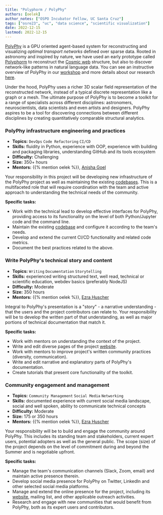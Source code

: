 ```yaml
---
title: "Polyphorm / PolyPhy"
authors: [oelek]
author_notes: ["OSPO Incubator Fellow, UC Santa Cruz"]
tags: ["osre23", "uc", "data science", "scientific visualization"]
date: 2022-12-15
lastmod: 2022-12-15
---
```


[PolyPhy](https://github.com/PolyPhyHub/PolyPhy) is a GPU oriented agent-based system for reconstructing and visualizing *optimal transport networks* defined over sparse data. Rooted in astronomy and inspired by nature, we have used an early prototype called [Polyphorm](https://github.com/CreativeCodingLab/Polyphorm) to reconstruct the [Cosmic web](https://youtu.be/5ILwq5OFuwY) structure, but also to discover network-like patterns in natural language data. You can see an instructive overview of PolyPhy in our [workshop](https://elek.pub/workshop_cross2022.html) and more details about our research [here](https://elek.pub/projects/Rhizome-Cosmology).

Under the hood, PolyPhy uses a richer 3D scalar field representation of the reconstructed network, instead of a typical discrete representation like a graph or a mesh. The ultimate purpose of PolyPhy is to become a toolkit for a range of specialists across different disciplines: astronomers, neuroscientists, data scientists and even artists and designers. PolyPhy aspires to be a tool for discovering connections between different disciplines by creating quantitatively comparable structural analytics.

### PolyPhy infrastructure engineering and practices

- **Topics:** `DevOps` `Code Refactoring` `CI/CD`
- **Skills:** fluidity in Python, experience with OOP, experience with building and packaging libraries, understanding GitHub and its tools ecosystem
- **Difficulty:** Challenging
- **Size:** 350+ hours
- **Mentors:** {{% mention oelek %}}, [Anisha Goel](mailto:anishagoel14@gmail.com)

Your responsibility in this project will be developing new infrastructure of the PolyPhy project as well as maintaining the existing [codebases](https://github.com/PolyPhyHub/). This is a multifaceted role that will require coordination with the team and active approach to understanding the technical needs of the community.

**Specific tasks:**
- Work with the technical lead to develop effective interfaces for PolyPhy, providing access to its functionality on the level of both Python/Jupyter code and the command line.
- Maintain the existing [codebase](https://github.com/PolyPhyHub/PolyPhy) and configure it according to the team's needs.
- Develop and extend the current CI/CD functionality and related code metrics.
- Document the best practices related to the above.

### Write PolyPhy's technical story and content

- **Topics:** `Writing` `Documentation` `Storytelling`
- **Skills:** experienced writing structured text, well read, technical or scientific education, webdev basics (preferably NodeJS)
- **Difficulty:** Moderate
- **Size:** 350 hours
- **Mentors:** {{% mention oelek %}}, [Ezra Huscher](mailto:ez@nmsu.edu)

Integral to PolyPhy's presentation is a "story" - a narrative understanding - that the users and the project contributors can relate to. Your responsibility will be to develop the written part of that understanding, as well as major portions of technical documentation that match it.

**Specific tasks:**
- Work with mentors on understanding the context of the project.
- Write and edit diverse pages of the project [website](https://www.polyphy.io).
- Work with mentors to improve project's written community practices (diversity, communication).
- Write and edit narrative and explanatory parts of PolyPhy's documentation.
- Create tutorials that present core functionality of the toolkit.

### Community engagement and management

- **Topics:** `Community Management` `Social Media` `Networking`
- **Skills:** documented experience with current social media landscape, social and well spoken, ability to communicate technical concepts
- **Difficulty:** Moderate
- **Size:** 175 or 350 hours
- **Mentors:** {{% mention oelek %}}, [Ezra Huscher](mailto:ez@nmsu.edu)

Your responsibility will be to build and engage the community around PolyPhy. This includes its standing team and stakeholders, current expert users, potential adopters as well as the general public. The scope (size) of the project depends on the level of commitment during and beyond the Summer and is negotiable upfront.

**Specific tasks:**
- Manage the team's communication channels (Slack, Zoom, email) and maintain active presence therein.
- Develop social media presence for PolyPhy on Twitter, LinkedIn and other selected social media platforms.
- Manage and extend the online presence for the project, including its [website](https://polyphy.io), mailing list, and other applicable outreach activities.
- Research and engage with new communities that would benefit from PolyPhy, both as its expert users and contributors.